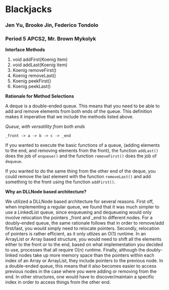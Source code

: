 # Blackjacks
### Jen Yu, Brooke Jin, Federico Tondolo
### Period 5 APCS2, Mr. Brown Mykolyk
**Interface Methods**
1. void addFirst(Koenig item)
2. void addLast(Koenig item)
3. Koenig removeFirst()
4. Koenig removeLast()
5. Koenig peekFirst()
6. Koenig peekLast()

**Rationale for Method Selections** 

A deque is a double-ended queue. This means that you need to be able to add and remove elements from both ends of the queue. This definition makes it imperative that we include the methods listed above. 

*Queue, with versatility from both ends*
```
_front -> a -> b -> c -> _end
```
If you wanted to execute the basic functions of a queue, (adding elements to the end, and removing elements from the front), the function ```addLast()``` does the job of ```enqueue()``` and the function ```removeFirst()``` does the job of ```dequeue```. 

If you wanted to do the same thing from the other end of the deque, you could remove the last element with the function ```removeLast()``` and add something to the front using the function ```addFirst()```. 

**Why an DLLNode based architecture?**  

We utilized a DLLNode based architecture for several reasons. First off, when implementing a regular queue, we found that it was much simpler to use a LinkedList queue, since enqueueing and dequeueing would only involve relocation the pointers \_front and \_end to different nodes. For a doubly-ended queue, the same rationale follows that in order to remove/add first/last, you would simply need to relocate pointers. Secondly, relocation of pointers is rather efficient, as it only utlizes an O(1) runtime. In an ArrayList or Array based structure, you would need to shift all the elements either to the front or to the end, based on what implementation you decided to use, processes that all require O(n) runtime. Finally, although the doubly-linked nodes take up more memory space than the pointers within each index of an Array or ArrayList, they include pointers to the previous node. In a double-ended queue, this means that it also becomes easier to access previous nodes in the case where you were adding or removing from the end. In other structures, one would have to discover/maintain a specific index in order to access things from the other end. 

